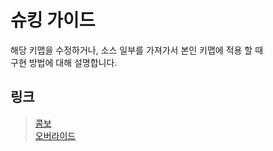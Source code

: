 # 슈킹 가이드

해당 키맵을 수정하거나, 소스 일부를 가져가서 본인 키맵에 적용 할 때  
구현 방법에 대해 설명합니다.

## 링크
> [콤보](./combo.md)  
> [오버라이드](./override.md)  
